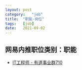 ```yaml
---
layout:	post
category:	"job"
title:	"职能-岗位"
tags:	[job]
date:	2021-09-02
---
```

## 网易内推职位类别：职能
- [IT工程师 - 有道事业群710](http://mobile.bole.netease.com/bole/boleDetail?id=29625&employeeId=346f03c3cda5f04c&key=all)
